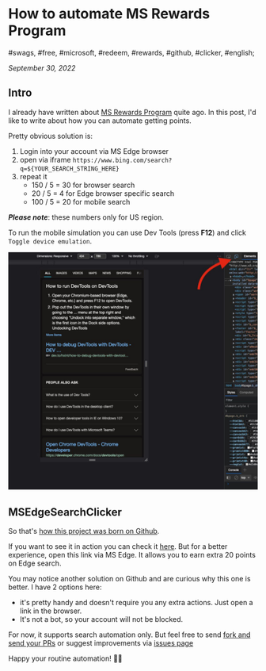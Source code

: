 # How to automate MS Rewards Program

#swags, #free, #microsoft, #redeem, #rewards, #github, #clicker, #english;

_September 30, 2022_

## Intro

I already have written about [MS Rewards Program](/posts/getting-cool-free-swags-via-microsoft-rewards-program/) quite ago. In this post, I'd like to write about how you can automate getting points.

Pretty obvious solution is:

 1. Login into your account via MS Edge browser
 2. open via iframe `https://www.bing.com/search?q=${YOUR_SEARCH_STRING_HERE}`
 3. repeat it
    * 150 / 5 = 30 for browser search
    * 20 / 5 = 4 for Edge browser specific search
    * 100 / 5 = 20 for mobile search

_**Please note**_: these numbers only for US region.

To run the mobile simulation you can use Dev Tools (press **F12**) and click `Toggle device emulation`.

![mobile simulation](/images/how-to-automate-ms-rewards-program/1.jpg "mobile simulation")

## MSEdgeSearchClicker

So that's [how this project was born on Github](https://github.com/greybax/MSEdgeSearchClicker).

If you want to see it in action you can check it [here](https://alfilatov.com/MSEdgeSearchClicker/). 
But for a better experience, open this link via MS Edge. It allows you to earn extra 20 points on Edge search.

You may notice another solution on Github and are curious why this one is better. I have 2 options here:
 * it's pretty handy and doesn't require you any extra actions. Just open a link in the browser.
 * It's not a bot, so your account will not be blocked.

For now, it supports search automation only. But feel free to send [fork and send your PRs](https://github.com/greybax/MSEdgeSearchClicker/fork) or suggest improvements via [issues page](https://github.com/greybax/MSEdgeSearchClicker/issues) 

Happy your routine automation! ✌🏼
